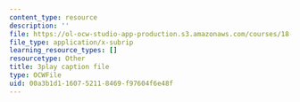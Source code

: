 ```yaml
---
content_type: resource
description: ''
file: https://ol-ocw-studio-app-production.s3.amazonaws.com/courses/18-01sc-single-variable-calculus-fall-2010/00a3b1d1160752118469f97604f6e48f_9YgOmJdom6o.vtt
file_type: application/x-subrip
learning_resource_types: []
resourcetype: Other
title: 3play caption file
type: OCWFile
uid: 00a3b1d1-1607-5211-8469-f97604f6e48f
---
```

